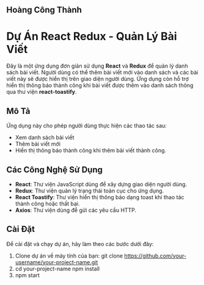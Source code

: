 ## Hoàng Công Thành

# Dự Án React Redux - Quản Lý Bài Viết

Đây là một ứng dụng đơn giản sử dụng **React** và **Redux** để quản lý danh sách bài viết. Người dùng có thể thêm bài viết mới vào danh sách và các bài viết này sẽ được hiển thị trên giao diện người dùng. Ứng dụng còn hỗ trợ hiển thị thông báo thành công khi bài viết được thêm vào danh sách thông qua thư viện **react-toastify**.

## Mô Tả

Ứng dụng này cho phép người dùng thực hiện các thao tác sau:
- Xem danh sách bài viết
- Thêm bài viết mới
- Hiển thị thông báo thành công khi thêm bài viết thành công.

## Các Công Nghệ Sử Dụng

- **React**: Thư viện JavaScript dùng để xây dựng giao diện người dùng.
- **Redux**: Thư viện quản lý trạng thái toàn cục cho ứng dụng.
- **React Toastify**: Thư viện hiển thị thông báo dạng toast khi thao tác thành công hoặc thất bại.
- **Axios**: Thư viện dùng để gửi các yêu cầu HTTP.

## Cài Đặt

Để cài đặt và chạy dự án, hãy làm theo các bước dưới đây:

1. Clone dự án về máy tính của bạn:
   git clone https://github.com/your-username/your-project-name.git
2. cd your-project-name
npm install
3. npm start